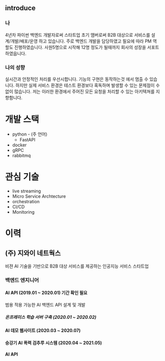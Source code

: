 introduce
---
### 나
4년차 파이썬 백엔드 개발자로써 스타트업 초기 맴버로써 B2B 대상으로 서비스를 설계/개발/배포/운영 하고 있습니다. 
주로 백엔드 개발을 담당하였고 필요에 따라 PM 역할도 진행하였습니다. 사원5명으로 시작해 12명 정도가 될때까지 회사의 성장을 서포트 하였읍니다.

### 나의 성향
실시간과 안정적인 처리를 우선시합니다. 기능의 구현은 동작하는것 에서 멈출 수 있습니다. 하지만 실제 서비스 환경은 테스트 환경보다 혹독하며 발생할 수 있는 문제점이 수없이 많습니다.
저는 이러한 환경에서 주어진 모든 요청을 처리할 수 있는 아키텍쳐를 지향함니다.

# 개발 스택
- python - (주 언어)
  - FastAPI
- docker
- gRPC
- rabbitmq

# 관심 기술
- live streaming
- Micro Service Archtecture
- orchestration
- CI/CD
- Monitoring

# 이력
## (주) 지와이 네트웍스
비젼 AI 기술을 기반으로 B2B 대상 서비스를 제공하는 인공지능 서비스 스타트업
### 백엔드 엔지니어
#### AI API (2019.01 ~ 2020.01) 기간 확인 필요
범용 적용 가능한 AI 백엔드 API 설계 및 개발
##### 온프레미스 학습 서버 구축 (2020.01 ~ 2020.02)
#### AI 데모 웹사이트 (2020.03 ~ 2020.07)
#### 승강기 AI 폭력 검추루 시스템 (2020.04 ~ 2021.05)
#### AI API 
